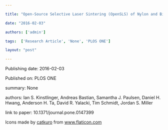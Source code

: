 ---
title: "Open-Source Selective Laser Sintering (OpenSLS) of Nylon and Biocompatible Polycaprolactone"
date: "2016-02-03"
authors: ['admin']
tags:  ['Research Article', 'None', 'PLOS ONE']
layout: "post"
---
Publishing date: 2016-02-03

Published on: PLOS ONE

summary: None

authors: Ian S. Kinstlinger, Andreas Bastian, Samantha J. Paulsen, Daniel H. Hwang, Anderson H. Ta, David R. Yalacki, Tim Schmidt, Jordan S. Miller

link to paper: 10.1371/journal.pone.0147399

Icons made by <a href="https://www.flaticon.com/free-icon/bookshelves_3576884" title="catkuro">catkuro</a> from <a href="https://www.flaticon.com/" title="Flaticon"> www.flaticon.com</a>